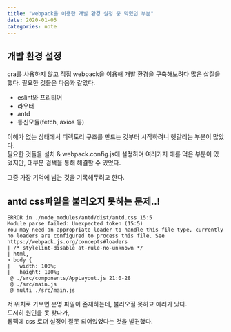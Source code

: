 ```yaml
---
title: "webpack을 이용한 개발 환경 설정 중 막혔던 부분"
date: 2020-01-05
categories: note
---
```


## 개발 환경 설정

cra를 사용하지 않고 직접 webpack을 이용해 개발 환경을 구축해보려다 많은 삽질을 했다.
필요한 것들은 다음과 같았다.

- eslint와 프리티어
- 라우터
- antd
- 통신모듈(fetch, axios 등)

이해가 없는 상태에서 디렉토리 구조를 만드는 것부터 시작하려니 헷갈리는 부분이 많았다.  
필요한 것들을 설치 &
webpack.config.js에 설정하며 여러가지 애를 먹은 부분이 있었지만, 대부분 검색을 통해 해결할 수 있었다.

그중 가장 기억에 남는 것을 기록해두려고 한다.

## antd css파일을 불러오지 못하는 문제..!

```
ERROR in ./node_modules/antd/dist/antd.css 15:5
Module parse failed: Unexpected token (15:5)
You may need an appropriate loader to handle this file type, currently no loaders are configured to process this file. See https://webpack.js.org/concepts#loaders
| /* stylelint-disable at-rule-no-unknown */
| html,
> body {
|   width: 100%;
|   height: 100%;
 @ ./src/components/AppLayout.js 21:0-28
 @ ./src/main.js
 @ multi ./src/main.js
```

저 위치로 가보면 분명 파일이 존재하는데, 불러오질 못하고 에러가 났다.  
도저히 원인을 못 찾다가,  
웹팩에 css 로더 설정이 잘못 되어있었다는 것을 발견했다.
